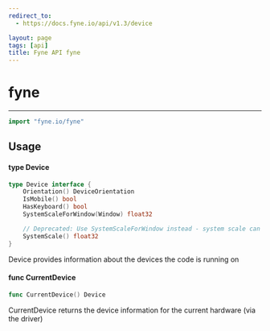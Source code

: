 ```yaml
---
redirect_to:
  - https://docs.fyne.io/api/v1.3/device

layout: page
tags: [api]
title: Fyne API fyne
---
```



# fyne
---
```go
import "fyne.io/fyne"
```

## Usage

#### type Device

```go
type Device interface {
	Orientation() DeviceOrientation
	IsMobile() bool
	HasKeyboard() bool
	SystemScaleForWindow(Window) float32

	// Deprecated: Use SystemScaleForWindow instead - system scale can vary depending on window placement
	SystemScale() float32
}
```

Device provides information about the devices the code is running on

#### func  CurrentDevice

```go
func CurrentDevice() Device
```
CurrentDevice returns the device information for the current hardware (via the driver)
